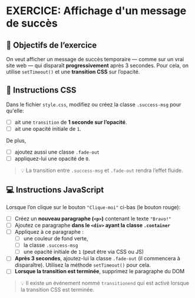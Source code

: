 # EXERCICE: Affichage d'un message de succès

## 🎯 Objectifs de l’exercice

On veut afficher un message de succès temporaire — comme sur un vrai site web — qui disparaît **progressivement** après 3 secondes. Pour cela, on utilise `setTimeout()` et une **transition CSS** sur l’opacité.

## 🎨 Instructions CSS

Dans le fichier `style.css`, modifiez ou créez la classe `.success-msg` pour qu'elle:

- [ ] ait une `transition` de **1 seconde sur l’opacité**.
- [ ] ait une opacité initiale de `1`.

De plus,

- [ ] ajoutez aussi une classe `.fade-out`
- [ ] appliquez-lui une opacité de `0`.

> 💡 La transition entre `.success-msg` et `.fade-out` rendra l’effet fluide.

## 💻 Instructions JavaScript

Lorsque l’on clique sur le bouton `"Clique-moi"` ci-bas (le bouton rouge):

- [ ] Créez un **nouveau paragraphe (`<p>`)** contenant le texte `"Bravo!"`
- [ ] Ajoutez ce paragraphe **dans le `<div>` ayant la classe `.container`**
- [ ] Appliquez à ce paragraphe :
  - [ ] une couleur de fond verte,
  - [ ] la classe `.success-msg`
  - [ ]  une opacité initiale de `1` (peut être via CSS ou JS)
- [ ] **Après 3 secondes**, ajoutez-lui la classe `.fade-out` (il commencera à disparaître). Utilisez la méthode `setTimeout()` pour cela.
- [ ] **Lorsque la transition est terminée**, supprimez le paragraphe du DOM

> 💡 Il existe un événement nommé `transitionend` qui est activé lorsque la transition CSS est terminée.